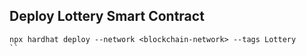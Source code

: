 ## Deploy Lottery Smart Contract

```shell
npx hardhat deploy --network <blockchain-network> --tags Lottery
``
